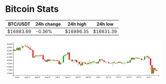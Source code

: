 # Bitcoin Stats

BTC/USDT|24h change|24h high|24h low|
|---|---|---|---|
|$16883.69|-0.36%|$16996.35|$16631.39|

<img src="./chart.svg">
